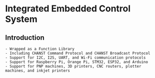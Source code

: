 # Integrated Embedded Control System 

## Introduction
    - Wrapped as a Function Library
    - Including CHANST Command Protocol and CHANST Broadcast Protocol
    - Support for I2C, I2S, UART, and Wi-Fi communication protocols
    - Support for Raspberry Pi, Orange Pi, STM32, ESP32, and Arduino
    - Support for PNP machines, 3D printers, CNC routers, plotter machines, and inkjet printers